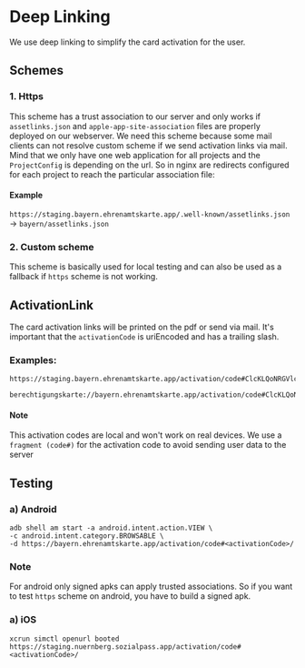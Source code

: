 # Deep Linking

We use deep linking to simplify the card activation for the user.

## Schemes

### 1. Https

This scheme has a trust association to our server and only works if `assetlinks.json` and `apple-app-site-association` files are properly deployed on our webserver.
We need this scheme because some mail clients can not resolve custom scheme if we send activation links via mail.
Mind that we only have one web application for all projects and the `ProjectConfig` is depending on the url. 
So in nginx are redirects configured for each project to reach the particular association file:

#### Example
`https://staging.bayern.ehrenamtskarte.app/.well-known/assetlinks.json` -> `bayern/assetlinks.json`


### 2. Custom scheme

This scheme is basically used for local testing and can also be used as a fallback if `https` scheme is not working.

## ActivationLink

The card activation links will be printed on the pdf or send via mail. It's important that the `activationCode` is uriEncoded and has a trailing slash.

### Examples:

```
https://staging.bayern.ehrenamtskarte.app/activation/code#ClcKLQoNRGVlcGxpbmsgVGVzdBCWnQEaGAoCCF0SAwiIORoHCLPPvgEQASoECKiaARIQBuTHyi60o6UC2U439XGLMRoUBzxIAa%2BPG%2Bj%2FIrBzJVTJACh21KA%3D/

berechtigungskarte://bayern.ehrenamtskarte.app/activation/code#ClcKLQoNRGVlcGxpbmsgVGVzdBCWnQEaGAoCCF0SAwiIORoHCLPPvgEQASoECKiaARIQBuTHyi60o6UC2U439XGLMRoUBzxIAa%2BPG%2Bj%2FIrBzJVTJACh21KA%3D/
```

#### Note
This activation codes are local and won't work on real devices.
We use a `fragment (code#)` for the activation code to avoid sending user data to the server 

## Testing

### a) Android
```
adb shell am start -a android.intent.action.VIEW \
-c android.intent.category.BROWSABLE \
-d https://bayern.ehrenamtskarte.app/activation/code#<activationCode>/
```

### Note
For android only signed apks can apply trusted associations. So if you want to test `https` scheme on android, you have to build a signed apk.

### a) iOS
```
xcrun simctl openurl booted https://staging.nuernberg.sozialpass.app/activation/code#<activationCode>/
```


